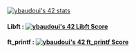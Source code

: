 [![ybaudoui's 42 stats](https://badge42.vercel.app/api/v2/cl59kdvp2005409mletryvig0/stats?cursusId=21&coalitionId=219)](https://github.com/JaeSeoKim/badge42)  
#### Libft : [![ybaudoui's 42 Libft Score](https://badge42.vercel.app/api/v2/cl59kdvp2005409mletryvig0/project/2544313)](https://github.com/JaeSeoKim/badge42)  
#### ft_printf : [![ybaudoui's 42 ft_printf Score](https://badge42.vercel.app/api/v2/cl59kdvp2005409mletryvig0/project/2573822)](https://github.com/JaeSeoKim/badge42)  
